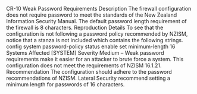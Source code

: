 CR-10 Weak Password Requirements
Description
The firewall configuration does not require password to meet the standards of the New Zealand Information Security Manual. The default password length requirement of the firewall is 8 characters.
Reproduction Details
To see that the configuration is not following a password policy recommended by NZISM, notice that a stanza is not included which contains the following strings.
config system password-policy
status enable
set minimum-length 16
Systems Affected
	[SYSTEM]
Severity
Medium – Weak password requirements make it easier for an attacker to brute force a system.
This configuration does not meet the requirements of NZISM 16.1.21.
Recommendation
The configuration should adhere to the password recommendations of NZISM. Lateral Security recommend setting a minimum length for passwords of 16 characters.
